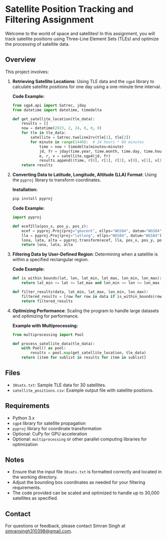 # Satellite Position Tracking and Filtering Assignment

Welcome to the world of space and satellites! In this assignment, you will track satellite positions using Three-Line Element Sets (TLEs) and optimize the processing of satellite data.

## Overview

This project involves:

1. **Retrieving Satellite Locations**: Using TLE data and the `sgp4` library to calculate satellite positions for one day using a one-minute time interval.

    **Code Example:**
    ```python
    from sgp4.api import Satrec, jday
    from datetime import datetime, timedelta
    
    def get_satellite_location(tle_data):
        results = []
        now = datetime(2023, 2, 24, 0, 0, 0)
        for tle in tle_data:
            satellite = Satrec.twoline2rv(tle[1], tle[2])
            for minute in range(1440):  # 24 hours * 60 minutes
                time = now + timedelta(minutes=minute)
                jd, fr = jday(time.year, time.month, time.day, time.hour, time.minute, time.second)
                e, r, v = satellite.sgp4(jd, fr)
                results.append((time, r[0], r[1], r[2], v[0], v[1], v[2]))
        return results
    ```

2. **Converting Data to Latitude, Longitude, Altitude (LLA) Format**: Using the `pyproj` library to transform coordinates.

    **Installation:**
    ```bash
    pip install pyproj
    ```

    **Code Example:**
    ```python
    import pyproj
    
    def ecef2lla(pos_x, pos_y, pos_z):
        ecef = pyproj.Proj(proj="geocent", ellps="WGS84", datum="WGS84")
        lla = pyproj.Proj(proj="latlong", ellps="WGS84", datum="WGS84")
        lona, lata, alta = pyproj.transform(ecef, lla, pos_x, pos_y, pos_z, radians=False)
        return lona, lata, alta
    ```

3. **Filtering Data by User-Defined Region**: Determining when a satellite is within a specified rectangular region.

    **Code Example:**
    ```python
    def is_within_bounds(lat, lon, lat_min, lat_max, lon_min, lon_max):
        return lat_min <= lat <= lat_max and lon_min <= lon <= lon_max
    
    def filter_results(data, lat_min, lat_max, lon_min, lon_max):
        filtered_results = [row for row in data if is_within_bounds(row[1], row[2], lat_min, lat_max, lon_min, lon_max)]
        return filtered_results
    ```

4. **Optimizing Performance**: Scaling the program to handle large datasets and optimizing for performance.

    **Example with Multiprocessing:**
    ```python
    from multiprocessing import Pool
    
    def process_satellite_data(tle_data):
        with Pool() as pool:
            results = pool.map(get_satellite_location, tle_data)
        return [item for sublist in results for item in sublist]
    ```
## Files

- `30sats.txt`: Sample TLE data for 30 satellites.
- `satellite_positions.csv`: Example output file with satellite positions.

## Requirements

- Python 3.x
- `sgp4` library for satellite propagation
- `pyproj` library for coordinate transformation
- Optional: CuPy for GPU acceleration
- Optional: `multiprocessing` or other parallel computing libraries for optimization

## Notes

- Ensure that the input file `30sats.txt` is formatted correctly and located in the working directory.
- Adjust the bounding box coordinates as needed for your filtering requirements.
- The code provided can be scaled and optimized to handle up to 30,000 satellites as specified.

## Contact

For questions or feedback, please contact Simran Singh at simransingh310398@gmail.com.
